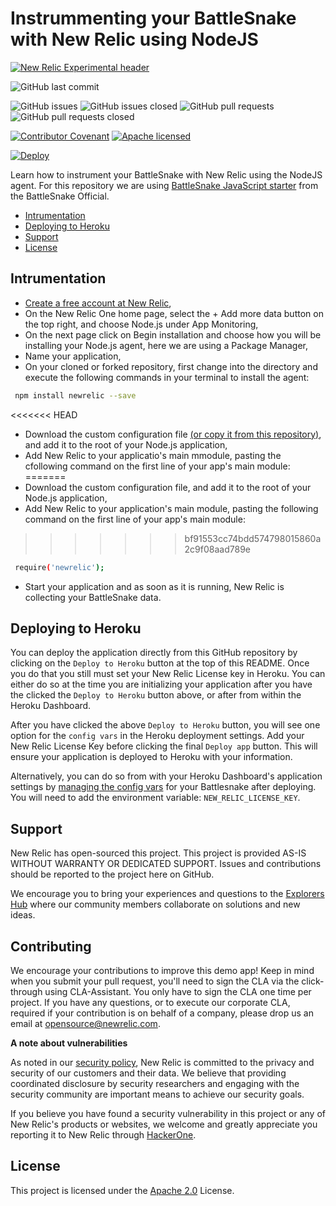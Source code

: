 # Instrummenting your BattleSnake with New Relic using NodeJS

[![New Relic Experimental header](https://github.com/newrelic/opensource-website/raw/master/src/images/categories/Experimental.png)](https://opensource.newrelic.com/oss-category/#new-relic-experimental)

![GitHub last commit](https://img.shields.io/github/last-commit/newrelic-experimental/instrumenting-battlesnake-nodejs)

![GitHub issues](https://img.shields.io/github/issues/newrelic-experimental/instrumenting-battlesnake-nodejs)
![GitHub issues closed](https://img.shields.io/github/issues-closed/newrelic-experimental/instrumenting-battlesnake-nodejs)
![GitHub pull requests](https://img.shields.io/github/issues-pr/newrelic-experimental/instrumenting-battlesnake-nodejs)
![GitHub pull requests closed](https://img.shields.io/github/issues-pr-closed/newrelic-experimental/instrumenting-battlesnake-nodejs)

[![Contributor Covenant](https://img.shields.io/badge/Contributor%20Covenant-v2.0%20adopted-ff69b4.svg)](CODE_OF_CONDUCT.md)
[![Apache licensed](https://img.shields.io/badge/license-Apache-blue.svg)](./LICENSE.txt)

[![Deploy](https://www.herokucdn.com/deploy/button.svg)](https://heroku.com/deploy)

Learn how to instrument your BattleSnake with New Relic using the NodeJS agent.
For this repository we are using [BattleSnake JavaScript starter](https://github.com/BattlesnakeOfficial/starter-snake-javascript) from the BattleSnake Official.


* [Intrumentation](#intrumentation)
* [Deploying to Heroku](#deploying-to-heroku)
* [Support](#support)
* [License](#license)


## Intrumentation
- [Create a free account at New Relic](https://newrelic.com/signup?utm_source=devrel&utm_medium=organic_social&utm_campaign=github_newrelic_experimental_devrel_repo),
- On the New Relic One home page, select the + Add more data button on the top right, and choose Node.js under App Monitoring,
- On the next page click on Begin installation and choose how you will be installing your Node.js agent, here we are using a Package Manager,
- Name your application,
- On your cloned or forked repository, first change into the directory and execute the following commands in your terminal to install the agent:

```bash
 npm install newrelic --save
```
<<<<<<< HEAD
- Download the custom configuration file [(or copy it from this repository)](https://github.com/newrelic-experimental/instrumenting-battlesnake-nodejs/blob/main/newrelic.js), and add it to the root of your Node.js application,
- Add New Relic to your applicatio's main mmodule, pasting the cfollowing command on the first line of your app's main module:
=======
- Download the custom configuration file, and add it to the root of your Node.js application,
- Add New Relic to your application's main module, pasting the following command on the first line of your app's main module:
>>>>>>> bf91553cc74bdd574798015860a2c9f08aad789e
```bash
 require('newrelic');
```
- Start your application and as soon as it is running, New Relic is collecting your BattleSnake data.


## Deploying to Heroku

You can deploy the application directly from this GitHub repository by clicking on the `Deploy to Heroku` button at the top of this README. Once you do that you still must set your New Relic License key in Heroku. You can either do so at the time you are initializing your application after you have the clicked the `Deploy to Heroku` button above, or after from within the Heroku Dashboard.

After you have clicked the above `Deploy to Heroku` button, you will see one option for the `config vars` in the Heroku deployment settings. Add your New Relic License Key before clicking the final `Deploy app` button. This will ensure your application is deployed to Heroku with your information.

Alternatively, you can do so from with your Heroku Dashboard's application settings by [managing the config vars](https://devcenter.heroku.com/articles/config-vars#using-the-heroku-dashboard) for your Battlesnake after deploying. You will need to add the environment variable: `NEW_RELIC_LICENSE_KEY`.

## Support

New Relic has open-sourced this project. This project is provided AS-IS WITHOUT WARRANTY OR DEDICATED SUPPORT. Issues and contributions should be reported to the project here on GitHub.

We encourage you to bring your experiences and questions to the [Explorers Hub](https://discuss.newrelic.com) where our community members collaborate on solutions and new ideas.

## Contributing

We encourage your contributions to improve this demo app! Keep in mind when you submit your pull request, you'll need to sign the CLA via the click-through using CLA-Assistant. You only have to sign the CLA one time per project. If you have any questions, or to execute our corporate CLA, required if your contribution is on behalf of a company, please drop us an email at opensource@newrelic.com.

**A note about vulnerabilities**

As noted in our [security policy](../../security/policy), New Relic is committed to the privacy and security of our customers and their data. We believe that providing coordinated disclosure by security researchers and engaging with the security community are important means to achieve our security goals.

If you believe you have found a security vulnerability in this project or any of New Relic's products or websites, we welcome and greatly appreciate you reporting it to New Relic through [HackerOne](https://hackerone.com/newrelic).

## License

This project is licensed under the [Apache 2.0](http://apache.org/licenses/LICENSE-2.0.txt) License.

[license]: LICENSE.md
